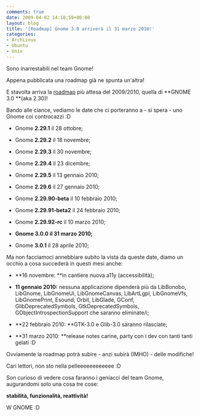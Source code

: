 ```yaml
---
comments: true
date: 2009-04-02 14:10:59+00:00
layout: blog
title: '[Roadmap] Gnome 3.0 arriverà il 31 marzo 2010!'
categories:
- ArchLinux
- Ubuntu
- Unix
---
```


Sono inarrestabili nel team Gnome!

Appena pubblicata una roadmap già ne spunta un'altra!

E stavolta arriva la [roadmap](http://live.gnome.org/TwoPointTwentyseven) più attesa del 2009/2010, quella di **GNOME 3.0 **(aka 2.30)!

Bando alle ciance, vediamo le date che ci porteranno a - si spera - uno Gnome coi controcazzi :D



	
  * Gnome **2.29.1** il 28 ottobre;

	
  * Gnome **2.29.2** il 18 novembre;

	
  * Gnome **2.29.3** il 30 novembre;

	
  * Gnome **2.29.4** il 23 dicembre;

	
  * Gnome **2.29.5** il 13 gennaio 2010;

	
  * Gnome **2.29.6** il 27 gennaio 2010;

	
  * Gnome **2.29.90-beta** il 10 febbraio 2010;

	
  * Gnome **2.29.91-beta2** il 24 febbraio 2010;

	
  * Gnome **2.29.92-rc** il 10 marzo 2010;

	
  * **Gnome 3.0.0 il 31 marzo 2010;**

	
  * Gnome **3.0.1** il 28 aprile 2010;


Ma non facciamoci annebbiare subito la vista da queste date, diamo un occhio a cosa succederà in questi mesi anche:

	
  * **16 novembre: **in cantiere nuova a11y (accessibilità);

	
  * **11 gennaio 2010:** nessuna applicazione dipenderà più da LibBonobo, LibGnome, LibGnomeUi, LibGnomeCanvas, LibArtLgpl, LibGnomeVfs, LibGnomePrint, Esound, Orbit, LibGlade, GConf, GlibDeprecatedSymbols, GtkDeprecatedSymbols, GObjectIntrospectionSupport che saranno eliminate/i;

	
  * **22 febbraio 2010: **GTK-3.0 e Glib-3.0 saranno rilasciate;

	
  * **31 marzo 2010: **release notes carine, party con i dev con tanti tanti gelati :D


Ovviamente la roadmap potrà subire - anzi subirà (IMHO) - delle modifiche!

Cari lettori, non sto nella pelleeeeeeeeeeee :D

Son curioso di vedere cosa faranno i geniacci del team Gnome, augurandomi solo una cosa tre cose:


**stabilità, funzionalità, reattività!**



W GNOME :D
